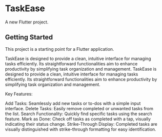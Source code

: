 # TaskEase

A new Flutter project.

## Getting Started

This project is a starting point for a Flutter application.

TaskEase is designed to provide a clean, intuitive interface for managing tasks efficiently. Its straightforward functionalities aim to enhance productivity by simplifying task organization and management. TaskEase is designed to provide a clean, intuitive interface for managing tasks efficiently. Its straightforward functionalities aim to enhance productivity by simplifying task organization and management.

Key Features:

Add Tasks: Seamlessly add new tasks or to-dos with a simple input interface.
Delete Tasks: Easily remove completed or unwanted tasks from the list.
Search Functionality: Quickly find specific tasks using the search feature.
Mark as Done: Check off tasks as completed with a tap, visually indicating their status change.
Strike-Through Display: Completed tasks are visually distinguished with strike-through formatting for easy identification.
